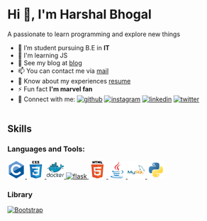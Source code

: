 # Hi 👋, I'm Harshal Bhogal

A passionate to learn programming and explore new things</h3>

* 🌱 I’m student pursuing B.E in **IT**
* 🧠  I'm learning JS
* 📝 See my blog at [blog](https://thecodeharsh.blogspot.com/)
* 📫 You can contact me via [mail](mailto:harshalbhogal8@gmail.com)
* 📄 Know about my experiences [resume](https://drive.google.com/file/d/1FK5_JGv4gTUrqEZ3OeBvR3p4vDNVsSv8/view?usp=sharing)
* ⚡ Fun fact **I'm marvel fan**
* 🍁 Connect with me: 
[<img src="https://img.icons8.com/nolan/240/github.png" alt='github' height='32'>](https://github.com/TheHarshal07) [<img src="https://img.icons8.com/nolan/240/instagram-new.png" alt='instagram' height='32'>](https://www.instagram.com/harshalbhogal07/) [<img src="https://img.icons8.com/nolan/240/linkedin.png" alt='linkedin' height='32'>](linkedin.com/in/harshal-bhogal-a5b3461b5) [<img src="https://img.icons8.com/nolan/240/chrome.png" alt='twitter' height='32'>](https://twitter.com/Harshal7_8_2)<br /><br />


## Skills

<h3 align="left">Languages and Tools:</h3>
<p align="left"> <a href="https://www.cprogramming.com/" target="_blank" rel="noreferrer"> <img src="https://raw.githubusercontent.com/devicons/devicon/master/icons/c/c-original.svg" alt="c" width="40" height="40"/> </a> <a href="https://www.w3schools.com/css/" target="_blank" rel="noreferrer"> <img src="https://raw.githubusercontent.com/devicons/devicon/master/icons/css3/css3-original-wordmark.svg" alt="css3" width="40" height="40"/> </a> <a href="https://www.docker.com/" target="_blank" rel="noreferrer"> <img src="https://raw.githubusercontent.com/devicons/devicon/master/icons/docker/docker-original-wordmark.svg" alt="docker" width="40" height="40"/> </a> <a href="https://flask.palletsprojects.com/" target="_blank" rel="noreferrer"> <img src="https://www.vectorlogo.zone/logos/pocoo_flask/pocoo_flask-icon.svg" alt="flask" width="40" height="40"/> </a> <a href="https://www.w3.org/html/" target="_blank" rel="noreferrer"> <img src="https://raw.githubusercontent.com/devicons/devicon/master/icons/html5/html5-original-wordmark.svg" alt="html5" width="40" height="40"/> </a> <a href="https://www.java.com" target="_blank" rel="noreferrer"> <img src="https://raw.githubusercontent.com/devicons/devicon/master/icons/java/java-original.svg" alt="java" width="40" height="40"/> </a> <a href="https://www.mysql.com/" target="_blank" rel="noreferrer"> <img src="https://raw.githubusercontent.com/devicons/devicon/master/icons/mysql/mysql-original-wordmark.svg" alt="mysql" width="40" height="40"/> </a> <a href="https://www.python.org" target="_blank" rel="noreferrer"> <img src="https://raw.githubusercontent.com/devicons/devicon/master/icons/python/python-original.svg" alt="python" width="40" height="40"/> </a> </p>


### Library
<a href="https://getbootstrap.com/" target="_blank" rel="noreferrer"><img src="https://raw.githubusercontent.com/danielcranney/readme-generator/main/public/icons/skills/bootstrap-colored.svg" width="36" height="36" alt="Bootstrap" /></a><a href="https://jquery.com/" target="_blank" rel="noreferrer">

